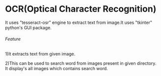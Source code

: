 <h1> OCR(Optical Character Recognition)  </h1>

<p>It uses "tesseract-osr" engine to extract text from image.It uses "tkinter" python's GUI package.</p>
<h6>Feature</h6>
<p>1)It extracts text from given image.</p>
<p>2)This can be used to search word from images present in given directory. It display's all images which contains search word.</p>
